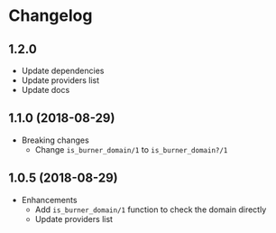 # Changelog

## 1.2.0
* Update dependencies
* Update providers list
* Update docs

## 1.1.0 (2018-08-29)

* Breaking changes
  - Change `is_burner_domain/1` to `is_burner_domain?/1`

## 1.0.5 (2018-08-29)

* Enhancements
  - Add `is_burner_domain/1` function to check the domain directly
  - Update providers list
